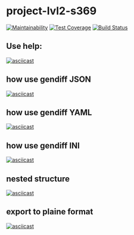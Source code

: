 # project-lvl2-s369

[![Maintainability](https://api.codeclimate.com/v1/badges/d5768901931a494e8864/maintainability)](https://codeclimate.com/github/KyznecSPM/project-lvl2-s369/maintainability)
[![Test Coverage](https://api.codeclimate.com/v1/badges/d5768901931a494e8864/test_coverage)](https://codeclimate.com/github/KyznecSPM/project-lvl2-s369/test_coverage)
[![Build Status](https://travis-ci.org/KyznecSPM/project-lvl2-s369.svg?branch=master)](https://travis-ci.org/KyznecSPM/project-lvl2-s369)


## Use help:

[![asciicast](https://asciinema.org/a/B1dOviUUfA2LGfWbAWaNtd1gy.svg)](https://asciinema.org/a/B1dOviUUfA2LGfWbAWaNtd1gy)

## how use gendiff JSON

[![asciicast](https://asciinema.org/a/avtaUksJlWhoHxV1uKoIvZj4k.svg)](https://asciinema.org/a/avtaUksJlWhoHxV1uKoIvZj4k)

## how use gendiff YAML

[![asciicast](https://asciinema.org/a/9O3iED25lP3VNhSvGIxJPNj3U.svg)](https://asciinema.org/a/9O3iED25lP3VNhSvGIxJPNj3U)

## how use gendiff INI

[![asciicast](https://asciinema.org/a/8WzNCr10ZwHm6i46fxVR7OB5L.svg)](https://asciinema.org/a/8WzNCr10ZwHm6i46fxVR7OB5L)

## nested structure

[![asciicast](https://asciinema.org/a/oo2I1rDOWBE93EonGyqDv9hyJ.svg)](https://asciinema.org/a/oo2I1rDOWBE93EonGyqDv9hyJ)

## export to plaine format

[![asciicast](https://asciinema.org/a/fUfnKeU1cIgqtyfPWJgfioh3d.svg)](https://asciinema.org/a/fUfnKeU1cIgqtyfPWJgfioh3d)
